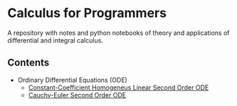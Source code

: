 # Calculus for Programmers
A repository with notes and python notebooks of theory and applications of differential and integral calculus.

## Contents
* Ordinary Differential Equations (ODE)
    * [Constant-Coefficient Homogeneus Linear Second Order ODE](ODE/second_order/Const-Coeff_Homogeneus_Linear_SO_ODE.ipynb)
    * [Cauchy-Euler Second Order ODE](ODE/second_order/Cauchy-Euler_SO_ODE.ipynb)
